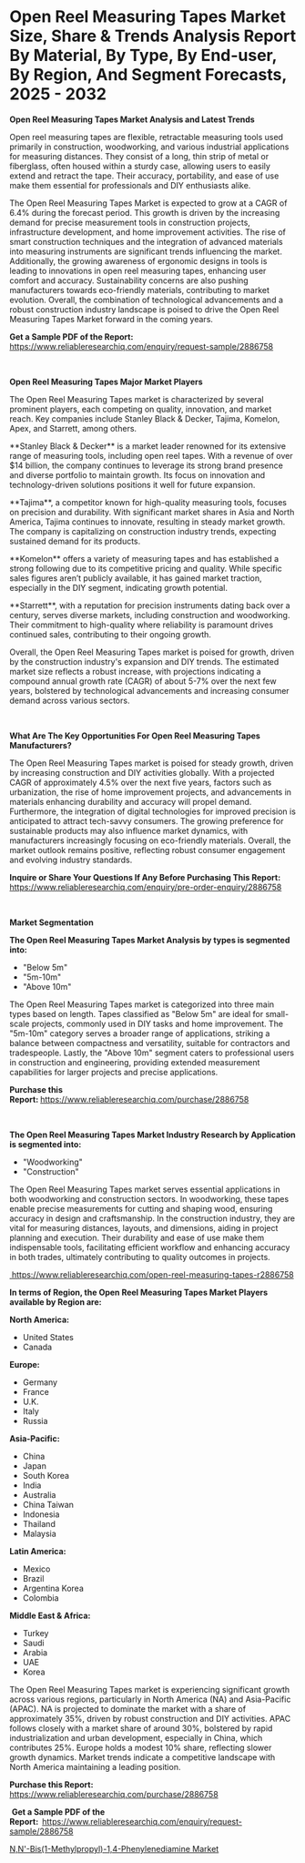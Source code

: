 <p><h1>Open Reel Measuring Tapes Market Size, Share & Trends Analysis Report By Material, By Type, By End-user, By Region, And Segment Forecasts, 2025 - 2032</h1></p><p><strong>Open Reel Measuring Tapes Market Analysis and Latest Trends</strong></p>
<p><p>Open reel measuring tapes are flexible, retractable measuring tools used primarily in construction, woodworking, and various industrial applications for measuring distances. They consist of a long, thin strip of metal or fiberglass, often housed within a sturdy case, allowing users to easily extend and retract the tape. Their accuracy, portability, and ease of use make them essential for professionals and DIY enthusiasts alike.</p><p>The Open Reel Measuring Tapes Market is expected to grow at a CAGR of 6.4% during the forecast period. This growth is driven by the increasing demand for precise measurement tools in construction projects, infrastructure development, and home improvement activities. The rise of smart construction techniques and the integration of advanced materials into measuring instruments are significant trends influencing the market. Additionally, the growing awareness of ergonomic designs in tools is leading to innovations in open reel measuring tapes, enhancing user comfort and accuracy. Sustainability concerns are also pushing manufacturers towards eco-friendly materials, contributing to market evolution. Overall, the combination of technological advancements and a robust construction industry landscape is poised to drive the Open Reel Measuring Tapes Market forward in the coming years.</p></p>
<p><strong>Get a Sample PDF of the Report:&nbsp;</strong> <a href="https://www.reliableresearchiq.com/enquiry/request-sample/2886758?utm_campaign=3058&utm_medium=2&utm_source=Github&utm_content=ia&utm_term=13032025&utm_id=open-reel-measuring-tapes">https://www.reliableresearchiq.com/enquiry/request-sample/2886758</a></p>
<p>&nbsp;</p>
<p><strong>Open Reel Measuring Tapes Major Market Players</strong></p>
<p><p>The Open Reel Measuring Tapes market is characterized by several prominent players, each competing on quality, innovation, and market reach. Key companies include Stanley Black & Decker, Tajima, Komelon, Apex, and Starrett, among others.</p><p>**Stanley Black & Decker** is a market leader renowned for its extensive range of measuring tools, including open reel tapes. With a revenue of over $14 billion, the company continues to leverage its strong brand presence and diverse portfolio to maintain growth. Its focus on innovation and technology-driven solutions positions it well for future expansion.</p><p>**Tajima**, a competitor known for high-quality measuring tools, focuses on precision and durability. With significant market shares in Asia and North America, Tajima continues to innovate, resulting in steady market growth. The company is capitalizing on construction industry trends, expecting sustained demand for its products.</p><p>**Komelon** offers a variety of measuring tapes and has established a strong following due to its competitive pricing and quality. While specific sales figures aren’t publicly available, it has gained market traction, especially in the DIY segment, indicating growth potential.</p><p>**Starrett**, with a reputation for precision instruments dating back over a century, serves diverse markets, including construction and woodworking. Their commitment to high-quality where reliability is paramount drives continued sales, contributing to their ongoing growth.</p><p>Overall, the Open Reel Measuring Tapes market is poised for growth, driven by the construction industry's expansion and DIY trends. The estimated market size reflects a robust increase, with projections indicating a compound annual growth rate (CAGR) of about 5-7% over the next few years, bolstered by technological advancements and increasing consumer demand across various sectors.</p></p>
<p>&nbsp;</p>
<p><strong>What Are The Key Opportunities For Open Reel Measuring Tapes Manufacturers?</strong></p>
<p><p>The Open Reel Measuring Tapes market is poised for steady growth, driven by increasing construction and DIY activities globally. With a projected CAGR of approximately 4.5% over the next five years, factors such as urbanization, the rise of home improvement projects, and advancements in materials enhancing durability and accuracy will propel demand. Furthermore, the integration of digital technologies for improved precision is anticipated to attract tech-savvy consumers. The growing preference for sustainable products may also influence market dynamics, with manufacturers increasingly focusing on eco-friendly materials. Overall, the market outlook remains positive, reflecting robust consumer engagement and evolving industry standards.</p></p>
<p><strong>Inquire or Share Your Questions If Any Before Purchasing This Report:</strong> <a href="https://www.reliableresearchiq.com/enquiry/pre-order-enquiry/2886758?utm_campaign=3058&utm_medium=2&utm_source=Github&utm_content=ia&utm_term=13032025&utm_id=open-reel-measuring-tapes">https://www.reliableresearchiq.com/enquiry/pre-order-enquiry/2886758</a></p>
<p>&nbsp;</p>
<p><strong>Market Segmentation</strong></p>
<p><strong>The Open Reel Measuring Tapes Market Analysis by types is segmented into:</strong></p>
<p><ul><li>"Below 5m"</li><li>"5m-10m"</li><li>"Above 10m"</li></ul></p>
<p><p>The Open Reel Measuring Tapes market is categorized into three main types based on length. Tapes classified as "Below 5m" are ideal for small-scale projects, commonly used in DIY tasks and home improvement. The "5m-10m" category serves a broader range of applications, striking a balance between compactness and versatility, suitable for contractors and tradespeople. Lastly, the "Above 10m" segment caters to professional users in construction and engineering, providing extended measurement capabilities for larger projects and precise applications.</p></p>
<p><strong>Purchase this Report:&nbsp;</strong><a href="https://www.reliableresearchiq.com/purchase/2886758?utm_campaign=3058&utm_medium=2&utm_source=Github&utm_content=ia&utm_term=13032025&utm_id=open-reel-measuring-tapes">https://www.reliableresearchiq.com/purchase/2886758</a></p>
<p>&nbsp;</p>
<p><strong>The Open Reel Measuring Tapes Market Industry Research by Application is segmented into:</strong></p>
<p><ul><li>"Woodworking"</li><li>"Construction"</li></ul></p>
<p><p>The Open Reel Measuring Tapes market serves essential applications in both woodworking and construction sectors. In woodworking, these tapes enable precise measurements for cutting and shaping wood, ensuring accuracy in design and craftsmanship. In the construction industry, they are vital for measuring distances, layouts, and dimensions, aiding in project planning and execution. Their durability and ease of use make them indispensable tools, facilitating efficient workflow and enhancing accuracy in both trades, ultimately contributing to quality outcomes in projects.</p></p>
<p><a href="https://www.reliableresearchiq.com/open-reel-measuring-tapes-r2886758?utm_campaign=3058&utm_medium=2&utm_source=Github&utm_content=ia&utm_term=13032025&utm_id=open-reel-measuring-tapes">&nbsp;https://www.reliableresearchiq.com/open-reel-measuring-tapes-r2886758</a></p>
<p><strong>In terms of Region, the Open Reel Measuring Tapes Market Players available by Region are:</strong></p>
<p>
    <p> <strong> North America: </strong>
        <ul>
            <li>United States</li>
            <li>Canada</li>
        </ul>
        </p> 
    <p> <strong> Europe: </strong>
        <ul>
            <li>Germany</li>
            <li>France</li>
            <li>U.K.</li>
            <li>Italy</li>
            <li>Russia</li>
        </ul>
        </p> 
    <p> <strong> Asia-Pacific: </strong>
        <ul>
            <li>China</li>
            <li>Japan</li>
            <li>South Korea</li>
            <li>India</li>
            <li>Australia</li>
            <li>China Taiwan</li>
            <li>Indonesia</li>
            <li>Thailand</li>
            <li>Malaysia</li>
        </ul>
        </p> 
    <p> <strong> Latin America: </strong>
        <ul>
            <li>Mexico</li>
            <li>Brazil</li>
            <li>Argentina Korea</li>
            <li>Colombia</li>
        </ul>
        </p> 
    <p> <strong> Middle East & Africa: </strong>
        <ul>
            <li>Turkey</li>
            <li>Saudi</li>
            <li>Arabia</li>
            <li>UAE</li>
            <li>Korea</li>
        </ul>
    </p>
    </p>
<p><p>The Open Reel Measuring Tapes market is experiencing significant growth across various regions, particularly in North America (NA) and Asia-Pacific (APAC). NA is projected to dominate the market with a share of approximately 35%, driven by robust construction and DIY activities. APAC follows closely with a market share of around 30%, bolstered by rapid industrialization and urban development, especially in China, which contributes 25%. Europe holds a modest 10% share, reflecting slower growth dynamics. Market trends indicate a competitive landscape with North America maintaining a leading position.</p></p>
<p><strong>Purchase this Report: </strong><a href="https://www.reliableresearchiq.com/purchase/2886758?utm_campaign=3058&utm_medium=2&utm_source=Github&utm_content=ia&utm_term=13032025&utm_id=open-reel-measuring-tapes">https://www.reliableresearchiq.com/purchase/2886758</a></p>
<p>&nbsp;<strong>Get a Sample PDF of the Report:&nbsp;&nbsp;</strong><a href="https://www.reliableresearchiq.com/enquiry/request-sample/2886758?utm_campaign=3058&utm_medium=2&utm_source=Github&utm_content=ia&utm_term=13032025&utm_id=open-reel-measuring-tapes">https://www.reliableresearchiq.com/enquiry/request-sample/2886758</a></p>
<p><strong></strong></p>
<p><p><a href="https://github.com/beroxiluwaya/Market-Research-Report-List-1/blob/main/nn-bis1-methylpropyl-14-phenylenediamine-market.md?utm_campaign=3058&utm_medium=2&utm_source=Github&utm_content=ia&utm_term=13032025&utm_id=open-reel-measuring-tapes">N,N'-Bis(1-Methylpropyl)-1,4-Phenylenediamine Market</a></p></p>